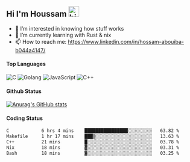 ## Hi I'm Houssam <img src="https://user-images.githubusercontent.com/1303154/88677602-1635ba80-d120-11ea-84d8-d263ba5fc3c0.gif" width="28px" alt="hi">

- 👀 I’m interested in knowing how stuff works
- 🔭 I’m currently learning with Rust & nix
- 📫 How to reach me: https://www.linkedin.com/in/hossam-abouiba-b044a4147/

#### Top Languages

![C](https://img.shields.io/badge/c-%2300599C.svg?style=for-the-badge&logo=c&logoColor=white)
![Golang](https://img.shields.io/badge/go-blue?style=for-the-badge&logo=Goland)
![JavaScript](https://img.shields.io/badge/javascript-%23323330.svg?style=for-the-badge&logo=javascript&logoColor=%23F7DF1E)
![C++](https://img.shields.io/badge/C%2B%2B-blue?style=for-the-badge&logo=C%2B%2B)


#### Github Status
[![Anurag's GitHub stats](https://github-readme-stats.vercel.app/api?username=0xhoussam&theme=tokyonight)](https://github.com/anuraghazra/github-readme-stats)

#### Coding Status
<!--START_SECTION:waka-->

```txt
C            6 hrs 4 mins    ████████████████░░░░░░░░░   63.82 %
Makefile     1 hr 17 mins    ███▒░░░░░░░░░░░░░░░░░░░░░   13.63 %
C++          21 mins         █░░░░░░░░░░░░░░░░░░░░░░░░   03.78 %
Nix          18 mins         ▓░░░░░░░░░░░░░░░░░░░░░░░░   03.31 %
Bash         18 mins         ▓░░░░░░░░░░░░░░░░░░░░░░░░   03.25 %
```

<!--END_SECTION:waka-->
